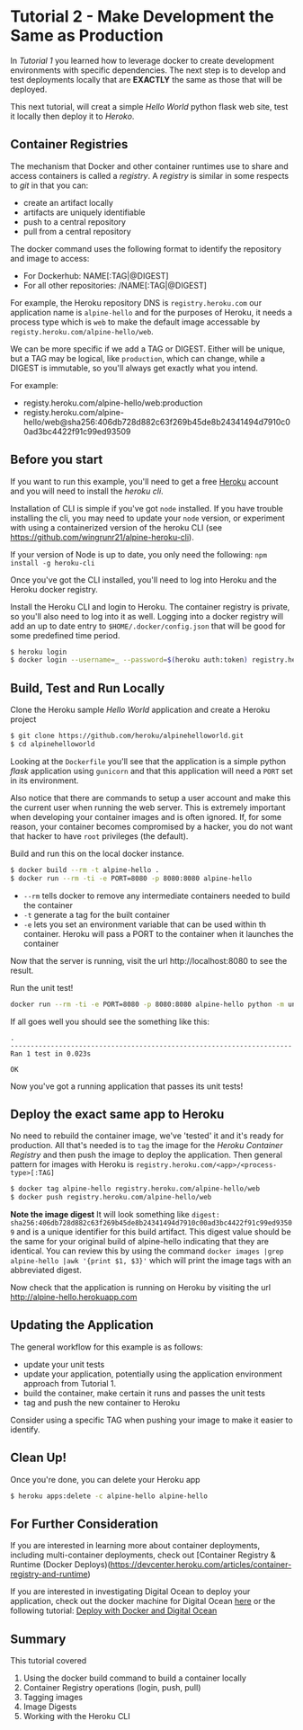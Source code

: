 # Tutorial 2 - Make Development the Same as Production

In *Tutorial 1* you learned how to leverage docker to create development environments
with specific dependencies. The next step is to develop and test deployments
locally that are **EXACTLY** the same as those that will be deployed. 

This next tutorial, will creat a simple *Hello World* python flask web site, test it locally
then deploy it to *Heroko*.

## Container Registries

The mechanism that Docker and other container runtimes use to share and access containers is 
called a *registry*. A *registry* is similar in some respects to *git* in that you can:

- create an artifact locally
- artifacts are uniquely identifiable
- push to a central repository
- pull from a central repository

The docker command uses the following format to identify the repository and image to access:

- For Dockerhub: NAME[:TAG|@DIGEST]
- For all other repositories: <repository DNS>/NAME[:TAG|@DIGEST]

For example, the Heroku repository DNS is `registry.heroku.com` our application name is
`alpine-hello` and for the purposes of Heroku, it needs a process type which is `web` to make
the default image accessable by `registy.heroku.com/alpine-hello/web`.

We can be more specific if we add a TAG or DIGEST. Either will be unique, but a TAG may be logical, like `production`, which can change, while a DIGEST is immutable, so you'll always get exactly what you intend.

For example:

- registy.heroku.com/alpine-hello/web:production
- registy.heroku.com/alpine-hello/web@sha256:406db728d882c63f269b45de8b24341494d7910c00ad3bc4422f91c99ed93509

## Before you start

If you want to run this example, you'll need to get a free [Heroku](https://signup.heroku.com)
account and you will need to install the *heroku cli*.

Installation of CLI is simple if you've got `node` installed. If you have trouble installing
the cli, you may need to update your `node` version, or experiment with using a containerized
version of the heroku CLI (see https://github.com/wingrunr21/alpine-heroku-cli).

If your version of Node is up to date, you only need the following: `npm install -g heroku-cli`

Once you've got the CLI installed, you'll need to log into Heroku and the Heroku docker registry.

Install the Heroku CLI and login to Heroku. The container registry is private, so you'll also need to log into it as well. Logging into a docker registry will add an up to date entry to
`$HOME/.docker/config.json` that will be good for some predefined time period.

```bash
$ heroku login
$ docker login --username=_ --password=$(heroku auth:token) registry.heroku.com
```

## Build, Test and Run Locally

Clone the Heroku sample *Hello World* application and create a Heroku project

```bash
$ git clone https://github.com/heroku/alpinehelloworld.git
$ cd alpinehelloworld
```

Looking at the `Dockerfile` you'll see that the application is a simple python *flask* application using `gunicorn` and that this application will need a `PORT` set in its environment.

Also notice that there are commands to setup a user account and make this the current user 
when running the web server. This is extremely important when developing your container
images and is often ignored. If, for some reason, your container becomes compromised by a 
hacker, you do not want that hacker to have `root` privileges (the default).

Build and run this on the local docker instance.

```bash
$ docker build --rm -t alpine-hello .
$ docker run --rm -ti -e PORT=8080 -p 8080:8080 alpine-hello
```

- `--rm` tells docker to remove any intermediate containers needed to build the container
- `-t` generate a tag for the built container
- `-e` lets you set an environment variable that can be used within th container. Heroku will
pass a PORT to the container when it launches the container

Now that the server is running, visit the url http://localhost:8080 to see the result.

Run the unit test!

```bash
docker run --rm -ti -e PORT=8080 -p 8080:8080 alpine-hello python -m unittest tests
```

If all goes well you should see the something like this:

```
.
----------------------------------------------------------------------
Ran 1 test in 0.023s

OK
```

Now you've got a running application that passes its unit tests!

## Deploy the exact same app to Heroku

No need to rebuild the container image, we've 'tested' it and it's ready for production. All
that's needed is to `tag` the image for the *Heroku Container Registry* and then push the image
to deploy the application. Then general pattern for images with Heroku is `registry.heroku.com/<app>/<process-type>[:TAG]`

```bash
$ docker tag alpine-hello registry.heroku.com/alpine-hello/web
$ docker push registry.heroku.com/alpine-hello/web
```

**Note the image digest** It will look something like `digest: sha256:406db728d882c63f269b45de8b24341494d7910c00ad3bc4422f91c99ed93509` and is
a unique identifier for this build artifact. This digest value should be the same for your original build of alpine-hello indicating that
they are identical. You can review this by using the command `docker images |grep alpine-hello |awk '{print $1, $3}'` which will print the
image tags with an abbreviated digest.

Now check that the application is running on Heroku by visiting the url http://alpine-hello.herokuapp.com

## Updating the Application

The general workflow for this example is as follows:

- update your unit tests
- update your application, potentially using the application environment approach
from Tutorial 1.
- build the container, make certain it runs and passes the unit tests
- tag and push the new container to Heroku

Consider using a specific TAG when pushing your image to make it easier to identify.

## Clean Up!

Once you're done, you can delete your Heroku app

```bash
$ heroku apps:delete -c alpine-hello alpine-hello
```

## For Further Consideration

If you are interested in learning more about container deployments, including multi-container
deployments, check out [Container Registry & Runtime (Docker Deploys)(https://devcenter.heroku.com/articles/container-registry-and-runtime)

If you are interested in investigating Digital Ocean to deploy your application, check out
the docker machine for Digital Ocean [here](https://docs.docker.com/machine/examples/ocean/) or the following tutorial: [Deploy with Docker and Digital Ocean](https://coderjourney.com/deploy-docker-digital-ocean/)

## Summary

This tutorial covered

1. Using the docker build command to build a container locally
1. Container Registry operations (login, push, pull)
1. Tagging images
1. Image Digests
1. Working with the Heroku CLI

